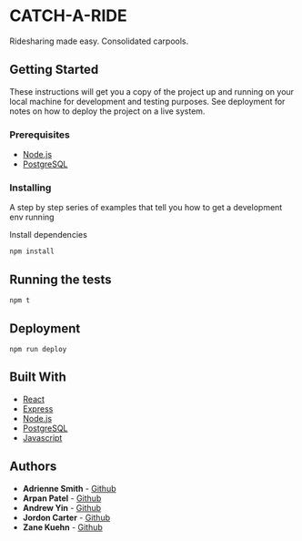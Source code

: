 CATCH-A-RIDE
============

Ridesharing made easy. Consolidated carpools.

## Getting Started

These instructions will get you a copy of the project up and running on your local machine for development and testing purposes. See deployment for notes on how to deploy the project on a live system.

### Prerequisites

* [Node.js](https://nodejs.org/en/)
* [PostgreSQL](https://www.postgresql.org)

### Installing

A step by step series of examples that tell you how to get a development env running

Install dependencies
```
npm install
```

## Running the tests

```
npm t
```

## Deployment

```
npm run deploy
```

## Built With
* [React](https://reactjs.org)
* [Express](https://expressjs.com/)
* [Node.js](https://nodejs.org/en/)
* [PostgreSQL](https://www.postgresql.org)
* [Javascript](https://www.javascript.com)

## Authors
* **Adrienne Smith** - [Github]()
* **Arpan Patel** - [Github]()
* **Andrew Yin** - [Github]()
* **Jordon Carter** - [Github]()
* **Zane Kuehn** - [Github]()

